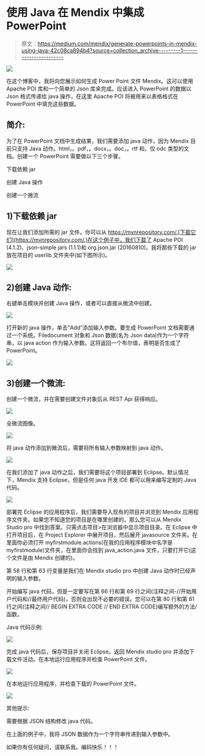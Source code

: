 # 使用 Java 在 Mendix 中集成 PowerPoint

> 原文：<https://medium.com/mendix/generate-powerpoints-in-mendix-using-java-42c08ca894b4?source=collection_archive---------1----------------------->

![](img/8fe6d248bfdca48848bb1da813ed2156.png)

在这个博客中，我将向您展示如何生成 Power Point 文件 Mendix。这可以使用 Apache POI 库和一个简单的 Json 库来完成。应该进入 PowerPoint 的数据以 Json 格式传递给 java 操作，在这里 Apache POI 将被用来以表格格式在 PowerPoint 中填充这些数据。

## **简介:**

为了在 PowerPoint 文档中生成结果，我们需要添加 java 动作，因为 Mendix 目前只支持 Java 动作。html，。pdf，。docx，。doc，。rtf 和。仅 odc 类型的文档。创建一个 PowerPoint 需要做以下三个步骤。

下载依赖 jar

创建 Java 操作

创建一个微流

## **1)下载依赖 jar**

现在让我们添加所需的 jar 文件。你可以从 https://mvnrepository.com/.[下载它们](https://mvnrepository.com/.)在这个例子中，我们下载了 Apache POI (4.1.2)、json-simple jars (1.1.1)和 org.json.jar (20160810)。我将那些下载的 jar 放在项目的 userlib 文件夹中(如下图所示)。

![](img/6c6676fd40d7749a4c5eae4dfa0a4941.png)

## **2)创建 Java 动作:**

右键单击模块并创建 Java 操作，或者可以直接从微流中创建。

![](img/f5554a57aa433c7c5e7f60e51e528d02.png)

打开新的 java 操作，单击“Add”添加输入参数。要生成 PowerPoint 文档需要通过一个系统。Filedocument 对象和 Json 数据(名为 Json data)作为一个字符串，以 java action 作为输入参数。这将返回一个布尔值，表明是否生成了 PowerPoint。

![](img/9053c5ceef0b5ca93901d5a22dff42c9.png)

## **3)创建一个微流:**

创建一个微流，并在需要创建文件对象后从 REST Api 获得响应。

![](img/f3460c05ca64b8e8d1ddeee4bafd1517.png)

全微流图像。

![](img/5fdf1d2da3adab880fcca9173fd5b48b.png)

将 java 动作添加到微流后，需要将所有输入参数映射到 java 动作。

![](img/a2d786ed91a164692909c5d32c4ad867.png)

在我们添加了 java 动作之后，我们需要将这个项目部署到 Eclipse。默认情况下，Mendix 支持 Eclipse，但是任何 java 开发 IDE 都可以用来编写定制的 Java 代码。

![](img/4d8594691697794401fb19b04ae2c256.png)

部署完 Eclipse 的应用程序后，我们需要导入现有的项目并浏览到 Mendix 应用程序文件夹。如果您不知道您的项目是在哪里创建的，那么您可以从 Mendix Studio pro 中找到答案。只需点击项目>在浏览器中显示项目目录。在 Eclipse 中打开项目后，在 Project Explorer 中展开项目，然后展开 javasource 文件夹。在里面你必须打开 myfirstmodule.actions(在我的应用程序模块中名字是 myfirstmodule)文件夹，在里面你会找到 java_action.java 文件，只要打开它(这个文件是由 Mendix 创建的)。

第 58 行和第 63 行变量是我们在 Mendix studio pro 中创建 Java 动作时已经声明的输入参数。

开始编写 java 代码，但是一定要写在第 66 行和第 69 行之间(注释之间-//开始用户代码和//最终用户代码)，否则会出现不必要的错误。您可以在第 80 行和第 81 行之间(注释之间// BEGIN EXTRA CODE // END EXTRA CODE)编写额外的方法/函数。

Java 代码示例:

![](img/add9cdcc3fb42eb460374ad69be014f7.png)

完成 java 代码后，保存项目并关闭 Eclipse。返回 Mendix studio pro 并添加下载文件活动。在本地运行应用程序并检查 PowerPoint 文件。

![](img/d1690adeb471ffc07dc08acc5942524e.png)

在本地运行应用程序，并检查下载的 PowerPoint 文件。

![](img/ef4d5105a03c6a9b4b6cd97c7ea9251e.png)

其他提示:

需要根据 JSON 结构修改 java 代码。

在上面的例子中，我将 JSON 数据作为一个字符串传递到输入参数中。

如果你有任何疑问，请联系我。编码快乐！！！